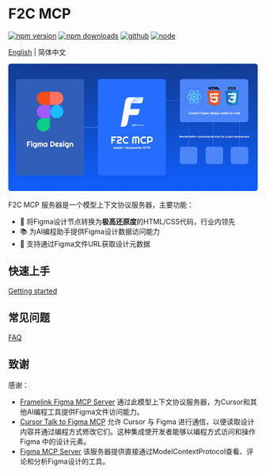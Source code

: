 # F2C MCP
[![npm version][npm-version-src]][npm-version-href]
[![npm downloads][npm-downloads-src]][npm-downloads-href]
[![github][github-src]][github-href]
[![node][node-src]][node-href]

[npm-version-src]: https://img.shields.io/npm/v/@f2c/mcp?style=flat&colorA=18181B&colorB=F0DB4F
[npm-version-href]: https://npmjs.com/package/@f2c/mcp
[npm-downloads-src]: https://img.shields.io/npm/dm/@f2c/mcp?style=flat&colorA=18181B&colorB=F0DB4F
[npm-downloads-href]: https://npmjs.com/package/@f2c/mcp
[github-src]: https://img.shields.io/badge/github-@f2c/mcp-blue?style=flat&colorA=18181B&colorB=F0DB4F
[github-href]: https://github.com/f2c-ai/f2c-mcp
[node-src]: https://img.shields.io/node/v/@f2c/mcp?style=flat&colorA=18181B&colorB=F0DB4F
[node-href]: https://nodejs.org/en/about/previous-releases

[English](./README.md) | 简体中文

<img alt="f2c" src="./docs/bannerv3.png" />

F2C MCP 服务器是一个模型上下文协议服务器，主要功能：

- 🎨 将Figma设计节点转换为**极高还原度**的HTML/CSS代码，行业内领先
- 📚 为AI编程助手提供Figma设计数据访问能力
- 🚀 支持通过Figma文件URL获取设计元数据

## 快速上手
[Getting started](docs/zh/GettingStarted.md)

## 常见问题
[FAQ](docs/zh/FAQ.md)

## 致谢

感谢：

+ [Framelink Figma MCP Server](https://github.com/GLips/Figma-Context-MCP) 通过此模型上下文协议服务器，为Cursor和其他AI编程工具提供Figma文件访问能力。  
+ [Cursor Talk to Figma MCP](https://github.com/sonnylazuardi/cursor-talk-to-figma-mcp) 允许 Cursor 与 Figma 进行通信，以便读取设计内容并通过编程方式修改它们。这种集成使开发者能够以编程方式访问和操作 Figma 中的设计元素。
+ [Figma MCP Server](https://github.com/MatthewDailey/figma-mcp) 该服务器提供直接通过ModelContextProtocol查看、评论和分析Figma设计的工具。

